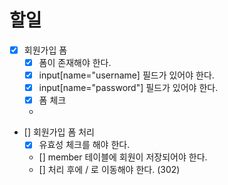 # 할일 

- [X] 회원가입 폼 
  - [X] 폼이 존재해야 한다.
  - [X] input[name="username] 필드가 있어야 한다.
  - [X] input[name="password"] 필드가 있어야 한다.
  - [X] 폼 체크
  - 
- [] 회원가입 폼 처리
  - [X] 유효성 체크를 해야 한다.
  - [] member 테이블에 회원이 저장되어야 한다.
  - [] 처리 후에 / 로 이동해야 한다. (302)